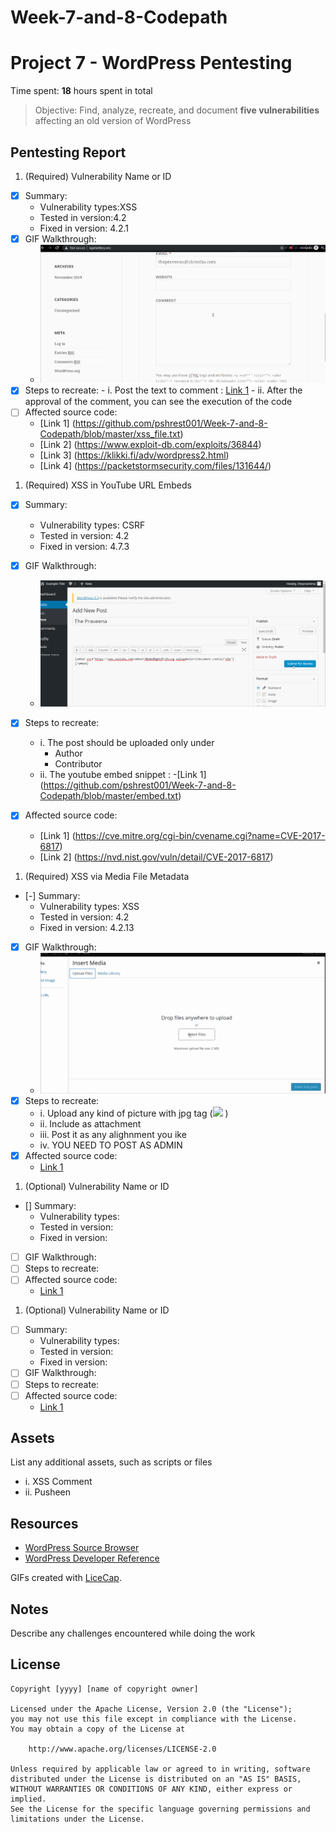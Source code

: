 # Week-7-and-8-Codepath
# Project 7 - WordPress Pentesting

Time spent: **18** hours spent in total

> Objective: Find, analyze, recreate, and document **five vulnerabilities** affecting an old version of WordPress

## Pentesting Report

1. (Required) Vulnerability Name or ID
  - [x] Summary: 
    - Vulnerability types:XSS
    - Tested in version:4.2
    - Fixed in version: 4.2.1
  - [x] GIF Walkthrough: 
     - <img src='praveena1.gif' title='XSS' width='' alt='' />
  - [x] Steps to recreate: 
        - i. Post the text to comment : [Link 1](https://github.com/pshrest001/Week-7-and-8-Codepath/blob/master/xss_file.txt)
        - ii. After the approval of the comment, you can see the execution of the code 
  - [ ] Affected source code:
    - [Link 1] (https://github.com/pshrest001/Week-7-and-8-Codepath/blob/master/xss_file.txt)
    - [Link 2] (https://www.exploit-db.com/exploits/36844)
    - [Link 3] (https://klikki.fi/adv/wordpress2.html)
    - [Link 4] (https://packetstormsecurity.com/files/131644/)
1. (Required) XSS in YouTube URL Embeds
  - [x] Summary: 
    - Vulnerability types: CSRF
    - Tested in version: 4.2
    - Fixed in version: 4.7.3 
  - [x] GIF Walkthrough: 
      - <img src='praveena2.gif' title='XSS' width='' alt='' />
  - [x] Steps to recreate: 
      - i. The post should be uploaded only under 
          - Author
          - Contributor 
      - ii. The youtube embed snippet : 
        -[Link 1] (https://github.com/pshrest001/Week-7-and-8-Codepath/blob/master/embed.txt)
        
  - [x] Affected source code:
    - [Link 1] (https://cve.mitre.org/cgi-bin/cvename.cgi?name=CVE-2017-6817)
    - [Link 2] (https://nvd.nist.gov/vuln/detail/CVE-2017-6817)
1. (Required) XSS via Media File Metadata
  - [-] Summary: 
    - Vulnerability types: XSS
    - Tested in version: 4.2
    - Fixed in version: 4.2.13
  - [x] GIF Walkthrough: 
      - <img src='praveena3.gif' title='XSS' width='' alt='' />
  - [x] Steps to recreate: 
      - i. Upload any kind of picture with jpg tag (<img src=a onClick=alert(document.cookie)> )
      - ii. Include as attachment 
      - iii. Post it as any alighnment you ike 
      - iv. YOU NEED TO POST AS ADMIN 
  - [x] Affected source code:
    - [Link 1](https://core.trac.wordpress.org/browser/tags/version/src/source_file.php)
1. (Optional) Vulnerability Name or ID
  - [] Summary: 
    - Vulnerability types:
    - Tested in version:
    - Fixed in version: 
  - [ ] GIF Walkthrough: 
  - [ ] Steps to recreate: 
  - [ ] Affected source code:
    - [Link 1](https://core.trac.wordpress.org/browser/tags/version/src/source_file.php)
1. (Optional) Vulnerability Name or ID
  - [ ] Summary: 
    - Vulnerability types:
    - Tested in version:
    - Fixed in version: 
  - [ ] GIF Walkthrough: 
  - [ ] Steps to recreate: 
  - [ ] Affected source code:
    - [Link 1](https://core.trac.wordpress.org/browser/tags/version/src/source_file.php) 

## Assets

List any additional assets, such as scripts or files
- i. XSS Comment 
- ii. Pusheen 

## Resources

- [WordPress Source Browser](https://core.trac.wordpress.org/browser/)
- [WordPress Developer Reference](https://developer.wordpress.org/reference/)

GIFs created with [LiceCap](http://www.cockos.com/licecap/).

## Notes

Describe any challenges encountered while doing the work

## License

    Copyright [yyyy] [name of copyright owner]

    Licensed under the Apache License, Version 2.0 (the "License");
    you may not use this file except in compliance with the License.
    You may obtain a copy of the License at

        http://www.apache.org/licenses/LICENSE-2.0

    Unless required by applicable law or agreed to in writing, software
    distributed under the License is distributed on an "AS IS" BASIS,
    WITHOUT WARRANTIES OR CONDITIONS OF ANY KIND, either express or implied.
    See the License for the specific language governing permissions and
    limitations under the License.

